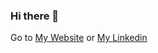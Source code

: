 ### Hi there 👋
Go to [My Website](https://kartikportfolio.bss.design/projects-grid-cards.html) or [My Linkedin](https://www.linkedin.com/in/kartik-pulipati/)

<!--
**KartikPulipati/KartikPulipati** is a ✨ _special_ ✨ repository because its `README.md` (this file) appears on your GitHub profile.

Here are some ideas to get you started:

- 🔭 I’m currently working on ...
- 🌱 I’m currently learning ...
- 👯 I’m looking to collaborate on ...
- 🤔 I’m looking for help with ...
- 💬 Ask me about ...
- 📫 How to reach me: ...
- 😄 Pronouns: ...
- ⚡ Fun fact: ...
-->

